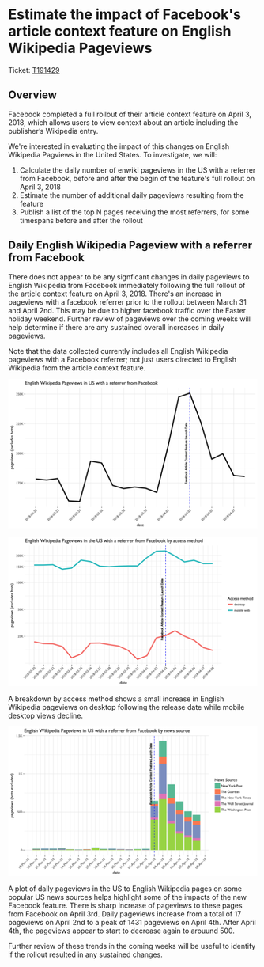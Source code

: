 # Estimate the impact of Facebook's article context feature on English Wikipedia Pageviews
Ticket: [T191429](https://phabricator.wikimedia.org/T191429)

## Overview

Facebook completed a full rollout of their article context feature on April 3, 2018, which allows users to view context about an article including the publisher’s Wikipedia entry.

We're interested in evaluating the impact of this changes on English Wikipedia Pagviews in the United States. To investigate, we will:

1. Calculate the daily number of enwiki pageviews in the US with a referrer from Facebook, before and after the begin of the feature's full rollout on April 3, 2018
2. Estimate the number of additional daily pageviews resulting from the feature
3. Publish a list of the top N pages receiving the most referrers, for some timespans before and after the rollout


## Daily English Wikipedia Pageview with a referrer from Facebook

There does not appear to be any signficant changes in daily pageviews to English Wikipedia from Facebook immediately following the full rollout of the article context feature on April 3, 2018. There's an increase in pageviews with a facebook referrer prior to the rollout between March 31 and April 2nd. This may be due to higher facebook traffic over the Easter holiday weekend. Further review of pageviews over the coming weeks will help determine if there are any sustained overall increases in daily pageviews.

Note that the data collected currently includes all English Wikipedia pageviews with a Facebook referrer; not just users directed to English Wikipedia from the article context feature.


![](figures/daily_pageviews_fb.png)


![](figures/daily_pageviews_fb_bymethod.png)

A breakdown by access method shows a small increase in English Wikipedia pageviews on desktop following the release date while mobile desktop views decline. 

![](figures/daily_pageviews_bynews.png)

A plot of daily pageviews in the US to English Wikipedia pages on some popular US news sources helps highlight some of the impacts of the new Facebook feature. There is sharp increase of pageviews to these pages from Facebook on April 3rd. Daily pageviews increase from a total of 17 pageviews on April 2nd to a peak of 1431 pageviews on April 4th. After April 4th, the pageviews appear to start to decrease again to arouund 500.  

Further review of these trends in the coming weeks will be useful to identify if the rollout resulted in any sustained changes. 
